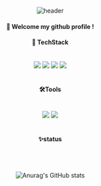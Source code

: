 <div align ="center"> 
  
 ![header](https://capsule-render.vercel.app/api?type=cylinder&color=000035&height=150&section=header&text=Hi,&nbsp;&nbsp;I'm&nbsp;&nbsp;Minsu😁&fontColor=ffffff&fontSize=70&animation=fadeIn&fontAlignY=55)

####  :wave: Welcome my github profile !


  
####  📖 TechStack
  
 <br/>
  
<img src="https://img.shields.io/badge/JAVA-007396?style=for-the-badge&logo=Java&logoColor=white">
<img src="https://img.shields.io/badge/Spring-6DB33F?style=for-the-badge&logo=Spring&logoColor=white">
<img src="https://img.shields.io/badge/MySQL-4479A1?style=for-the-badge&logo=MySQL&logoColor=white">
<img src="https://img.shields.io/badge/Aws-FF9900?style=for-the-badge&logo=Amazon aws&logoColor=white">


 
   <br/>
   <br/>

  
####  🛠️Tools

  <br/>
  
<img src="https://img.shields.io/badge/Intellij-000000?style=for-the-badge&logo=Intellij%20IDEA&logoColor=white">
<img src="https://img.shields.io/badge/Github-181717?style=for-the-badge&logo=github&logoColor=white">

  <br/>
  <br/>
  
  
#### ✨status 
 

  <br/>
  <br/>
  
  ![Anurag's GitHub stats](https://github-readme-stats.vercel.app/api?username=MSlcim&show_icons=true&theme=cobalt)
  
</div>
